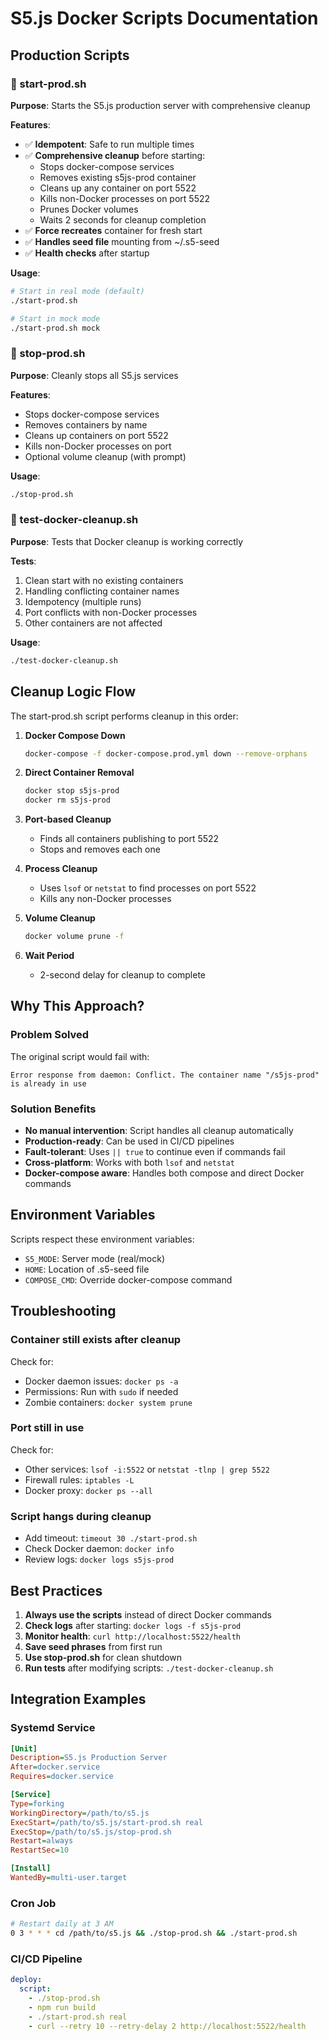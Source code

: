 # S5.js Docker Scripts Documentation

## Production Scripts

### 🚀 start-prod.sh
**Purpose**: Starts the S5.js production server with comprehensive cleanup

**Features**:
- ✅ **Idempotent**: Safe to run multiple times
- ✅ **Comprehensive cleanup** before starting:
  - Stops docker-compose services
  - Removes existing s5js-prod container
  - Cleans up any container on port 5522
  - Kills non-Docker processes on port 5522
  - Prunes Docker volumes
  - Waits 2 seconds for cleanup completion
- ✅ **Force recreates** container for fresh start
- ✅ **Handles seed file** mounting from ~/.s5-seed
- ✅ **Health checks** after startup

**Usage**:
```bash
# Start in real mode (default)
./start-prod.sh

# Start in mock mode
./start-prod.sh mock
```

### 🛑 stop-prod.sh
**Purpose**: Cleanly stops all S5.js services

**Features**:
- Stops docker-compose services
- Removes containers by name
- Cleans up containers on port 5522
- Kills non-Docker processes on port
- Optional volume cleanup (with prompt)

**Usage**:
```bash
./stop-prod.sh
```

### 🧪 test-docker-cleanup.sh
**Purpose**: Tests that Docker cleanup is working correctly

**Tests**:
1. Clean start with no existing containers
2. Handling conflicting container names
3. Idempotency (multiple runs)
4. Port conflicts with non-Docker processes
5. Other containers are not affected

**Usage**:
```bash
./test-docker-cleanup.sh
```

## Cleanup Logic Flow

The start-prod.sh script performs cleanup in this order:

1. **Docker Compose Down**
   ```bash
   docker-compose -f docker-compose.prod.yml down --remove-orphans
   ```

2. **Direct Container Removal**
   ```bash
   docker stop s5js-prod
   docker rm s5js-prod
   ```

3. **Port-based Cleanup**
   - Finds all containers publishing to port 5522
   - Stops and removes each one

4. **Process Cleanup**
   - Uses `lsof` or `netstat` to find processes on port 5522
   - Kills any non-Docker processes

5. **Volume Cleanup**
   ```bash
   docker volume prune -f
   ```

6. **Wait Period**
   - 2-second delay for cleanup to complete

## Why This Approach?

### Problem Solved
The original script would fail with:
```
Error response from daemon: Conflict. The container name "/s5js-prod" is already in use
```

### Solution Benefits
- **No manual intervention**: Script handles all cleanup automatically
- **Production-ready**: Can be used in CI/CD pipelines
- **Fault-tolerant**: Uses `|| true` to continue even if commands fail
- **Cross-platform**: Works with both `lsof` and `netstat`
- **Docker-compose aware**: Handles both compose and direct Docker commands

## Environment Variables

Scripts respect these environment variables:
- `S5_MODE`: Server mode (real/mock)
- `HOME`: Location of .s5-seed file
- `COMPOSE_CMD`: Override docker-compose command

## Troubleshooting

### Container still exists after cleanup
Check for:
- Docker daemon issues: `docker ps -a`
- Permissions: Run with `sudo` if needed
- Zombie containers: `docker system prune`

### Port still in use
Check for:
- Other services: `lsof -i:5522` or `netstat -tlnp | grep 5522`
- Firewall rules: `iptables -L`
- Docker proxy: `docker ps --all`

### Script hangs during cleanup
- Add timeout: `timeout 30 ./start-prod.sh`
- Check Docker daemon: `docker info`
- Review logs: `docker logs s5js-prod`

## Best Practices

1. **Always use the scripts** instead of direct Docker commands
2. **Check logs** after starting: `docker logs -f s5js-prod`
3. **Monitor health**: `curl http://localhost:5522/health`
4. **Save seed phrases** from first run
5. **Use stop-prod.sh** for clean shutdown
6. **Run tests** after modifying scripts: `./test-docker-cleanup.sh`

## Integration Examples

### Systemd Service
```ini
[Unit]
Description=S5.js Production Server
After=docker.service
Requires=docker.service

[Service]
Type=forking
WorkingDirectory=/path/to/s5.js
ExecStart=/path/to/s5.js/start-prod.sh real
ExecStop=/path/to/s5.js/stop-prod.sh
Restart=always
RestartSec=10

[Install]
WantedBy=multi-user.target
```

### Cron Job
```bash
# Restart daily at 3 AM
0 3 * * * cd /path/to/s5.js && ./stop-prod.sh && ./start-prod.sh
```

### CI/CD Pipeline
```yaml
deploy:
  script:
    - ./stop-prod.sh
    - npm run build
    - ./start-prod.sh real
    - curl --retry 10 --retry-delay 2 http://localhost:5522/health
```